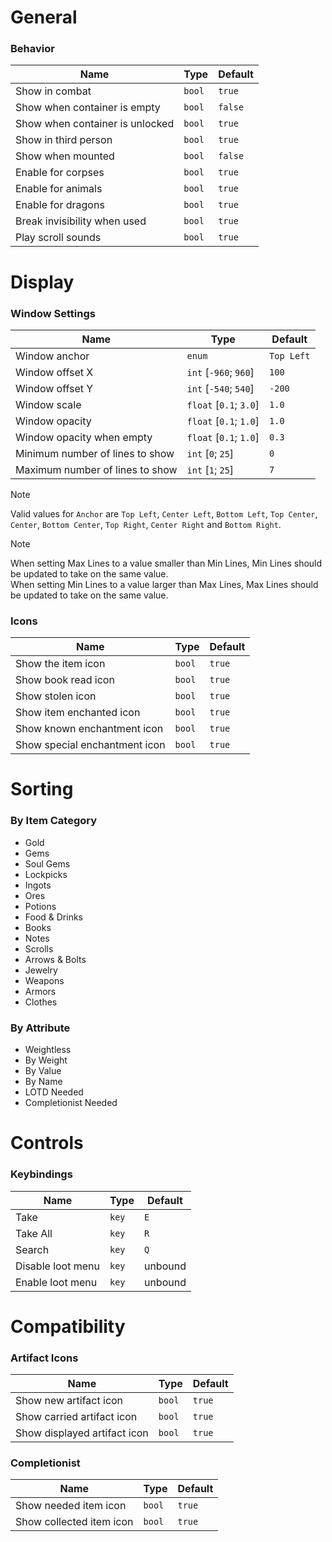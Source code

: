 # General

### Behavior

| Name                            | Type   | Default |
|---------------------------------|--------|---------|
| Show in combat                  | `bool` | `true`  |
| Show when container is empty    | `bool` | `false` |
| Show when container is unlocked | `bool` | `true`  |
| Show in third person            | `bool` | `true`  |
| Show when mounted               | `bool` | `false` |
| Enable for corpses              | `bool` | `true`  |
| Enable for animals              | `bool` | `true`  |
| Enable for dragons              | `bool` | `true`  |
| Break invisibility when used    | `bool` | `true`  |
| Play scroll sounds              | `bool` | `true`  |

# Display

### Window Settings

| Name                            | Type                    | Default    |
|---------------------------------|-------------------------|------------|
| Window anchor                   | `enum`                  | `Top Left` |
| Window offset X                 | `int`   [`-960`; `960`] | `100`      |
| Window offset Y                 | `int`   [`-540`; `540`] | `-200`     |
| Window scale                    | `float` [`0.1`; `3.0`]  | `1.0`      |
| Window opacity                  | `float` [`0.1`; `1.0`]  | `1.0`   |
| Window opacity when empty       | `float` [`0.1`; `1.0`]  | `0.3`   |
| Minimum number of lines to show | `int`   [`0`; `25`]     | `0`     |
| Maximum number of lines to show | `int`   [`1`; `25`]     | `7`     |

> [!Note]  
> Valid values for `Anchor` are  `Top Left`, `Center Left`, `Bottom Left`, `Top Center`, `Center`, `Bottom Center`, `Top Right`, `Center Right` and `Bottom Right`.

> [!Note]  
> When setting Max Lines to a value smaller than Min Lines, Min Lines should be updated to take on the same value.  
> When setting Min Lines to a value larger than Max Lines, Max Lines should be updated to take on the same value.

### Icons

| Name                            | Type   | Default |
|---------------------------------|--------|---------|
| Show the item icon              | `bool` | `true`  |
| Show book read icon             | `bool` | `true`  |
| Show stolen icon                | `bool` | `true`  |
| Show item enchanted icon        | `bool` | `true`  |
| Show known enchantment icon     | `bool` | `true`  |
| Show special enchantment icon   | `bool` | `true`  |

# Sorting

### By Item Category

- Gold
- Gems
- Soul Gems
- Lockpicks
- Ingots
- Ores
- Potions
- Food & Drinks
- Books
- Notes
- Scrolls
- Arrows & Bolts
- Jewelry
- Weapons
- Armors
- Clothes

### By Attribute

- Weightless
- By Weight
- By Value
- By Name
- LOTD Needed
- Completionist Needed

# Controls

### Keybindings

| Name                            | Type   | Default |
|---------------------------------|--------|---------|
| Take                            | `key`  | `E`     |
| Take All                        | `key`  | `R`     |
| Search                          | `key`  | `Q`     |
| Disable loot menu               | `key`  | unbound |
| Enable loot menu                | `key`  | unbound |

# Compatibility

### Artifact Icons

| Name                            | Type   | Default |
|---------------------------------|--------|---------|
| Show new artifact icon          | `bool` | `true`  |
| Show carried artifact icon      | `bool` | `true`  |
| Show displayed artifact icon    | `bool` | `true`  |

### Completionist

| Name                            | Type   | Default |
|---------------------------------|--------|---------|
| Show needed item icon           | `bool` | `true`  |
| Show collected item icon        | `bool` | `true`  |
